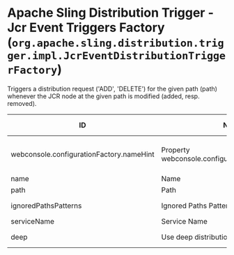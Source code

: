 # Apache Sling Distribution Trigger - Jcr Event Triggers Factory (`org.apache.sling.distribution.trigger.impl.JcrEventDistributionTriggerFactory`)

Triggers a distribution request ('ADD', 'DELETE') for the given path (path) whenever the JCR node at the given path is modified (added, resp. removed).

| ID  | Name | Required | Type | Default value | Description |
| --- | ---- | -------- | ---- | ------------- | ----------- |
| webconsole.configurationFactory.nameHint | Property webconsole.configurationFactory.nameHint | `true` | `String` | `[Trigger name: {name} on path {path}]` | Description for webconsole.configurationFactory.nameHint |
| name | Name | `true` | `String` | `null` | The name of the trigger. |
| path | Path | `true` | `String` | `null` | The path for which changes are distributed. |
| ignoredPathsPatterns | Ignored Paths Patterns | `true` | `String` | `null` | The paths matching one of these patterns will be ignored. |
| serviceName | Service Name | `true` | `String` | `null` | The service used to listen for jcr events |
| deep | Use deep distribution | `true` | `Boolean` | `[false]` | Distribute entire subtree of the event node path. Default is 'false'. |
